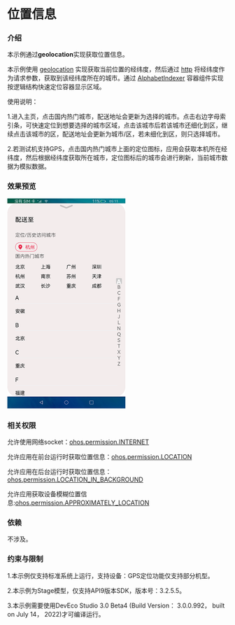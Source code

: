 # 位置信息

### 介绍

本示例通过**geolocation**实现获取位置信息。

本示例使用 [geolocation](https://gitee.com/openharmony/docs/blob/master/zh-cn/application-dev/reference/apis/js-apis-geolocation.md) 实现获取当前位置的经纬度，然后通过 [http](https://gitee.com/openharmony/docs/blob/master/zh-cn/application-dev/reference/apis/js-apis-http.md) 将经纬度作为请求参数，获取到该经纬度所在的城市。通过 [AlphabetIndexer](https://gitee.com/openharmony/docs/blob/master/zh-cn/application-dev/reference/arkui-ts/ts-container-alphabet-indexer.md) 容器组件实现按逻辑结构快速定位容器显示区域。

使用说明：

1.进入主页，点击国内热门城市，配送地址会更新为选择的城市。点击右边字母索引条，可快速定位到想要选择的城市区域，点击该城市后若该城市还细化到区，继续点击该城市的区，配送地址会更新为城市/区，若未细化到区，则只选择城市。

2.若测试机支持GPS，点击国内热门城市上面的定位图标，应用会获取本机所在经纬度，然后根据经纬度获取所在城市，定位图标后的城市会进行刷新，当前城市数据为模拟数据。


### 效果预览

![](screenshots/devices/zh/position.png)

### 相关权限

允许使用网络socket：[ohos.permission.INTERNET](https://gitee.com/openharmony/docs/blob/master/zh-cn/application-dev/security/permission-list.md)

允许应用在前台运行时获取位置信息：[ohos.permission.LOCATION](https://gitee.com/openharmony/docs/blob/master/zh-cn/application-dev/security/permission-list.md)

允许应用在后台运行时获取位置信息：[ohos.permission.LOCATION_IN_BACKGROUND](https://gitee.com/openharmony/docs/blob/master/zh-cn/application-dev/security/permission-list.md)

允许应用获取设备模糊位置信息:[ohos.permission.APPROXIMATELY_LOCATION](https://gitee.com/openharmony/docs/blob/master/zh-cn/application-dev/security/permission-list.md)

### 依赖

不涉及。

### 约束与限制

1.本示例仅支持标准系统上运行，支持设备：GPS定位功能仅支持部分机型。

2.本示例为Stage模型，仅支持API9版本SDK，版本号：3.2.5.5。

3.本示例需要使用DevEco Studio 3.0 Beta4 (Build Version： 3.0.0.992， built on July 14， 2022)才可编译运行。
